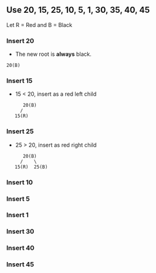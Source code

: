 ## Use 20, 15, 25, 10, 5, 1, 30, 35, 40, 45

Let R = Red and B = Black

### Insert 20
- The new root is **always** black.

```plaintext
20(B)
```
### Insert 15
- 15 < 20, insert as a red left child

```plaintext
      20(B)
     /
   15(R)
```

### Insert 25
- 25 > 20, insert as red right child

```plaintext
      20(B)
     /    \
   15(R)  25(B)
```

### Insert 10
### Insert 5
### Insert 1
### Insert 30
### Insert 40
### Insert 45